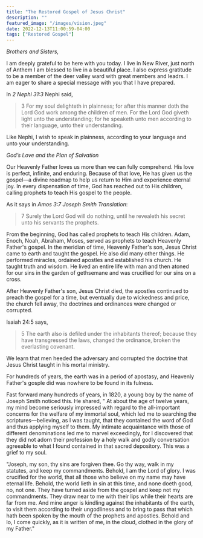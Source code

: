 ```yaml
---
title: "The Restored Gospel of Jesus Christ"
description: ""
featured_image: "/images/vision.jpeg"
date: 2022-12-13T11:00:59-04:00
tags: ["Restored Gospel"]
---
```


*Brothers and Sisters,*

I am deeply grateful to be here with you today. I live in New River, just north of Anthem I am blessed to live in a beautiful place. I also express gratitude to be a member of the deer valley ward with great members and leadrs. I am eager to share a special message with you that I have prepared. 

In *2 Nephi 31:3* Nephi said,

> 3 For my soul delighteth in plainness; for after this manner doth the Lord God work among the children of men. For the Lord God giveth light unto the understanding; for he speaketh unto men according to their language, unto their understanding.

Like Nephi, I wish to speak in plainness, according to your language and unto your understanding.

*God’s Love and the Plan of Salvation*

Our Heavenly Father loves us more than we can fully comprehend. His love is perfect, infinite, and enduring. Because of that love, He has given us the gospel—a divine roadmap to help us return to Him and experience eternal joy. In every dispensation of time, God has reached out to His children, calling prophets to teach His gospel to the people.

As it says in *Amos 3:7 Joseph Smith Translation*:

> 7 Surely the Lord God will do nothing, until he revealeth his secret unto his servants the prophets.

From the beginning, God has called prophets to teach His children. Adam, Enoch, Noah, Abraham, Moses, served as prophets to teach Heavenly Father's gospel. In the meridian of time, Heavenly Father's son, Jesus Christ came to earth and taught the gospel. He also did many other things. He performed miracles, ordained apostles and established his church. He taught truth and wisdom. He lived an entire life with man and then atoned for our sins in the garden of gethsemane and was crucified for our sins on a cross. 

After Heavenly Father's son, Jesus Christ died, the apostles continued to preach the gospel for a time, but eventually due to wickedness and price, the church fell away, the doctrines and ordinances were changed or corrupted. 

Isaiah 24:5 says,

> 5 The earth also is defiled under the inhabitants thereof; because they have transgressed the laws, changed the ordinance, broken the everlasting covenant.

We learn that men heeded the adversary and corrupted the doctrine that Jesus Christ taught in his mortal ministry. 

For hundreds of years, the earth was in a period of apostasy, and Heavenly Father's gosple did was nowhere to be found in its fulness. 

Fast forward many hundreds of years, in 1820, a young boy by the name of Joseph Smith noticed this. He shared, "
At about the age of twelve years, my mind become seriously impressed with regard to the all-important concerns for the welfare of my immortal soul, which led me to searching the scriptures—believing, as I was taught, that they contained the word of God and thus applying myself to them. My intimate acquaintance with those of different denominations led me to marvel exceedingly, for I discovered that they did not adorn their profession by a holy walk and godly conversation agreeable to what I found contained in that sacred depository. This was a grief to my soul.

"Joseph, my son, thy sins are forgiven thee. Go thy way, walk in my statutes, and keep my commandments. Behold, I am the Lord of glory. I was crucified for the world, that all those who believe on my name may have eternal life. Behold, the world lieth in sin at this time, and none doeth good, no, not one. They have turned aside from the gospel and keep not my commandments. They draw near to me with their lips while their hearts are far from me. And mine anger is kindling against the inhabitants of the earth, to visit them according to their ungodliness and to bring to pass that which hath been spoken by the mouth of the prophets and apostles. Behold and lo, I come quickly, as it is written of me, in the cloud, clothed in the glory of my Father."



<!-- After the Savior’s mortal ministry, many of His teachings were corrupted or lost. The priesthood authority was taken from the earth, and the world entered a period known as the Great Apostasy. For centuries, people lived without the fullness of the gospel or the guidance of living prophets. Yet, even in that darkness, God’s love for His children never wavered.

In His infinite mercy, our Heavenly Father prepared the way for the gospel to be restored in its fullness. This restoration began with a young man named Joseph Smith. Through Joseph Smith, the Lord restored His Church, the priesthood, and the plain and precious truths of the gospel. Joseph Smith served as an instrument in the Lord’s hands, and through him, the heavens were opened once more.

*The Power of Modern Revelation*

We have received many powerful revelations by the pen of Joseph Smith, but one of the greatest is a book called the Book of Mormon. 
Today, we are blessed to live in a time when the gospel has been restored in its fullness. We have the scriptures, including the Book of Mormon, which stands as another testament of Jesus Christ. We have the priesthood keys and ordinances necessary for salvation. And most importantly, we have living prophets and apostles who continue to receive revelation for our time.

The truths revealed through Joseph Smith are simple yet profound. They teach us about the nature of God, the plan of salvation, and the importance of faith, repentance, baptism, the gift of the Holy Ghost, and enduring to the end. These truths are not new—they are the same eternal principles taught by prophets since the days of Adam. But they have been restored to bless us in our day.

*A Testimony of God’s Love*

Brothers and sisters, I testify that God lives. He is our loving Heavenly Father, and He knows each of us personally. He has given us the gospel to guide us, prophets to lead us, and His Son, Jesus Christ, to save us. The restoration of the gospel is evidence of His perfect love for all His children.

I invite each of us to study the scriptures, listen to the words of our living prophets, and seek personal revelation. As we do so, we will come to know for ourselves that these truths are eternal and that they have the power to transform our lives.

I leave these thoughts with you in the name of Jesus Christ, amen. -->